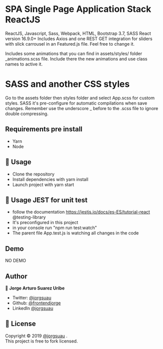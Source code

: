 # SPA Single Page Application Stack ReactJS
ReactJS, Javascript, Sass, Webpack, HTML, Bootstrap 3.7, SASS
React version 16.9.0+
Includes Axios and one REST GET integration for sliders with slick carrousel in an Featured.js file. Feel free to change it.

Includes some animations that you can find in assets/styles/ folder _animations.scss file. Include there the new animations and use class names to active it.

# SASS and another CSS styles
Go to the assets folder then styles folder and select App.scss for custom styles. SASS it's pre-configure for automatic compilations when save changes. Remember use the underscore _ before to the .scss file to ignore double compressing.

## Requirements pre install
- Yarn
- Node

## 🚀 Usage
- Clone the repository
- Install dependencies with yarn install
- Launch project with yarn start

## 🚀 Usage JEST for unit test
- follow the documentation https://jestjs.io/docs/es-ES/tutorial-react @testing-library
- It's preconfigured in this project
- in your console run "npm run test:watch"
- The parent file App.test.js is watching all changes in the code

## Demo
NO DEMO

## Author

👤 **Jorge Arturo Suarez Uribe**

- Twitter: [@jorgsuau](https://twitter.com/jorgsuau)
- Github: [@frontendjorge](https://github.com/frontendjorge)
- LinkedIn [@jorgsuau](https://www.linkedin.com/in/jorgsuau)


## 📝 License

Copyright © 2019 [@jorgsuau](https://www.linkedin.com/in/jorgsuau/)
.<br />
This project is free to fork licensed.



